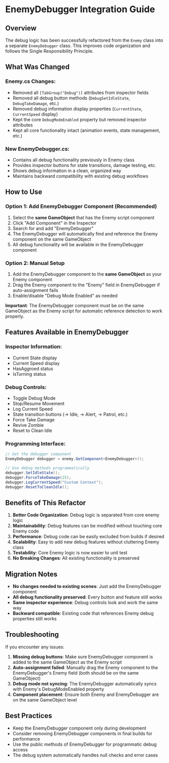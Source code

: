 # EnemyDebugger Integration Guide

## Overview
The debug logic has been successfully refactored from the `Enemy` class into a separate `EnemyDebugger` class. This improves code organization and follows the Single Responsibility Principle.

## What Was Changed

### Enemy.cs Changes:
- Removed all `[TabGroup("Debug")]` attributes from inspector fields
- Removed all debug button methods (`DebugSetIdleState`, `DebugTakeDamage`, etc.)
- Removed debug information display properties (`CurrentState`, `CurrentSpeed` display)
- Kept the core `DebugModeEnabled` property but removed inspector attributes
- Kept all core functionality intact (animation events, state management, etc.)

### New EnemyDebugger.cs:
- Contains all debug functionality previously in Enemy class
- Provides inspector buttons for state transitions, damage testing, etc.
- Shows debug information in a clean, organized way
- Maintains backward compatibility with existing debug workflows

## How to Use

### Option 1: Add EnemyDebugger Component (Recommended)
1. Select the **same GameObject** that has the Enemy script component
2. Click "Add Component" in the Inspector
3. Search for and add "EnemyDebugger"
4. The EnemyDebugger will automatically find and reference the Enemy component on the same GameObject
5. All debug functionality will be available in the EnemyDebugger component

### Option 2: Manual Setup
1. Add the EnemyDebugger component to the **same GameObject** as your Enemy component
2. Drag the Enemy component to the "Enemy" field in EnemyDebugger if auto-assignment fails
3. Enable/disable "Debug Mode Enabled" as needed

**Important**: The EnemyDebugger component must be on the same GameObject as the Enemy script for automatic reference detection to work properly.

## Features Available in EnemyDebugger

### Inspector Information:
- Current State display
- Current Speed display  
- HasAggroed status
- IsTurning status

### Debug Controls:
- Toggle Debug Mode
- Stop/Resume Movement
- Log Current Speed
- State transition buttons (→ Idle, → Alert, → Patrol, etc.)
- Force Take Damage
- Revive Zombie
- Reset to Clean Idle

### Programming Interface:
```csharp
// Get the debugger component
EnemyDebugger debugger = enemy.GetComponent<EnemyDebugger>();

// Use debug methods programmatically
debugger.SetIdleState();
debugger.ForceTakeDamage(25);
debugger.LogCurrentSpeed("Custom Context");
debugger.ResetToCleanIdle();
```

## Benefits of This Refactor

1. **Better Code Organization**: Debug logic is separated from core enemy logic
2. **Maintainability**: Debug features can be modified without touching core Enemy code
3. **Performance**: Debug code can be easily excluded from builds if desired
4. **Scalability**: Easy to add new debug features without cluttering Enemy class
5. **Testability**: Core Enemy logic is now easier to unit test
6. **No Breaking Changes**: All existing functionality is preserved

## Migration Notes

- **No changes needed to existing scenes**: Just add the EnemyDebugger component
- **All debug functionality preserved**: Every button and feature still works
- **Same inspector experience**: Debug controls look and work the same way
- **Backward compatible**: Existing code that references Enemy debug properties still works

## Troubleshooting

If you encounter any issues:

1. **Missing debug buttons**: Make sure EnemyDebugger component is added to the same GameObject as the Enemy script
2. **Auto-assignment failed**: Manually drag the Enemy component to the EnemyDebugger's Enemy field (both should be on the same GameObject)
3. **Debug mode not syncing**: The EnemyDebugger automatically syncs with Enemy's DebugModeEnabled property
4. **Component placement**: Ensure both Enemy and EnemyDebugger are on the same GameObject level

## Best Practices

- Keep the EnemyDebugger component only during development
- Consider removing EnemyDebugger components in final builds for performance
- Use the public methods of EnemyDebugger for programmatic debug access
- The debug system automatically handles null checks and error cases
